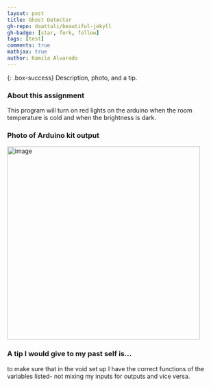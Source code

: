 ```yaml
---
layout: post
title: Ghost Detector
gh-repo: daattali/beautiful-jekyll
gh-badge: [star, fork, follow]
tags: [test]
comments: true
mathjax: true
author: Kamila Alvarado
---
```


{: .box-success}
Description, photo, and a tip.

### About this assignment
This program will turn on red lights on the arduino when the room temperature is cold and when the brightness is dark.

### Photo of Arduino kit output

<img src="https://kamila-alvarado.github.io/assets/img/ghostdetector.png" alt="image" width="450"/>


### A tip I would give to my past self is...
to make sure that in the void set up I have the correct functions of the variables listed- not mixing my inputs for outputs and vice versa.
